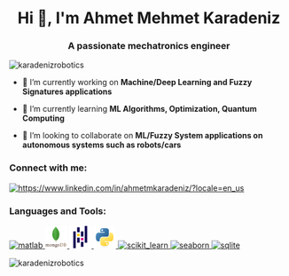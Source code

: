 <h1 align="center">Hi 👋, I'm Ahmet Mehmet Karadeniz</h1>
<h3 align="center">A passionate mechatronics engineer</h3>

<p align="left"> <img src="https://komarev.com/ghpvc/?username=karadenizrobotics&label=Profile%20views&color=0e75b6&style=flat" alt="karadenizrobotics" /> </p>

- 🔭 I’m currently working on **Machine/Deep Learning and Fuzzy Signatures applications**

- 🌱 I’m currently learning **ML Algorithms, Optimization, Quantum Computing**

- 👯 I’m looking to collaborate on **ML/Fuzzy System applications on autonomous systems such as robots/cars**

<h3 align="left">Connect with me:</h3>
<p align="left">
<a href="https://linkedin.com/in/https://www.linkedin.com/in/ahmetmkaradeniz/?locale=en_us" target="blank"><img align="center" src="https://raw.githubusercontent.com/rahuldkjain/github-profile-readme-generator/master/src/images/icons/Social/linked-in-alt.svg" alt="https://www.linkedin.com/in/ahmetmkaradeniz/?locale=en_us" height="30" width="40" /></a>
</p>

<h3 align="left">Languages and Tools:</h3>
<p align="left"> <a href="https://www.mathworks.com/" target="_blank" rel="noreferrer"> <img src="https://upload.wikimedia.org/wikipedia/commons/2/21/Matlab_Logo.png" alt="matlab" width="40" height="40"/> </a> <a href="https://www.mongodb.com/" target="_blank" rel="noreferrer"> <img src="https://raw.githubusercontent.com/devicons/devicon/master/icons/mongodb/mongodb-original-wordmark.svg" alt="mongodb" width="40" height="40"/> </a> <a href="https://pandas.pydata.org/" target="_blank" rel="noreferrer"> <img src="https://raw.githubusercontent.com/devicons/devicon/2ae2a900d2f041da66e950e4d48052658d850630/icons/pandas/pandas-original.svg" alt="pandas" width="40" height="40"/> </a> <a href="https://www.python.org" target="_blank" rel="noreferrer"> <img src="https://raw.githubusercontent.com/devicons/devicon/master/icons/python/python-original.svg" alt="python" width="40" height="40"/> </a> <a href="https://scikit-learn.org/" target="_blank" rel="noreferrer"> <img src="https://upload.wikimedia.org/wikipedia/commons/0/05/Scikit_learn_logo_small.svg" alt="scikit_learn" width="40" height="40"/> </a> <a href="https://seaborn.pydata.org/" target="_blank" rel="noreferrer"> <img src="https://seaborn.pydata.org/_images/logo-mark-lightbg.svg" alt="seaborn" width="40" height="40"/> </a> <a href="https://www.sqlite.org/" target="_blank" rel="noreferrer"> <img src="https://www.vectorlogo.zone/logos/sqlite/sqlite-icon.svg" alt="sqlite" width="40" height="40"/> </a> </p>

<p><img align="center" src="https://github-readme-stats.vercel.app/api/top-langs?username=karadenizrobotics&show_icons=true&locale=en&layout=compact" alt="karadenizrobotics" /></p>

